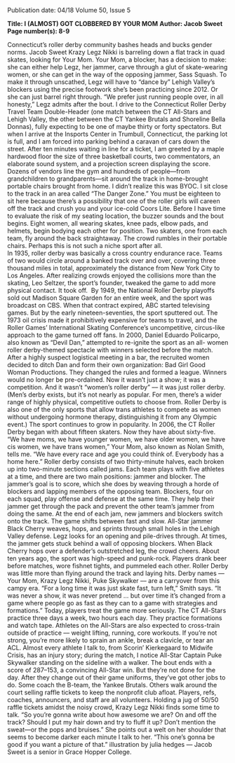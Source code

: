 Publication date: 04/18
Volume 50, Issue 5

**Title: I (ALMOST) GOT CLOBBERED BY YOUR MOM**
**Author: Jacob Sweet**
**Page number(s): 8-9**

Connecticut’s roller derby community bashes heads and bucks gender norms.
Jacob Sweet
Krazy Legz Nikki is barreling down a flat track 
in quad skates, looking for Your Mom. Your 
Mom, a blocker, has a decision to make: she can 
either help Legz, her jammer, carve through a glut of 
skate-wearing women, or she can get in the way of the 
opposing jammer, Sass Squash. To make it through 
unscathed, Legz will have to “dance by” Lehigh Valley’s 
blockers using the precise footwork she’s been practicing 
since 2012. Or she can just barrel right through.
“We prefer just running people over, in all honesty,” 
Legz admits after the bout. 
I drive to the Connecticut Roller Derby Travel Team 
Double-Header (one match between the CT All-Stars 
and Lehigh Valley, the other between the CT Yankee 
Brutals and Shoreline Bella Donnas), fully expecting 
to be one of maybe thirty or forty spectators. But when 
I arrive at the Insports Center in Trumbull, Connecticut, the parking lot is full, and I am forced into parking 
behind a caravan of cars down the street. After ten minutes waiting in line for a ticket, I am greeted by a maple 
hardwood floor the size of three basketball courts, two 
commentators, an elaborate sound system, and a projection screen displaying the score. Dozens of vendors line 
the gym and hundreds of people—from grandchildren 
to grandparents—sit around the track in home-brought 
portable chairs brought from home. I didn’t realize this 
was BYOC.
I sit close to the track in an area called “The Danger 
Zone.” You must be eighteen to sit here because there’s 
a possibility that one of the roller girls will careen off the 
track and crush you and your ice-cold Coors Lite. Before 
I have time to evaluate the risk of my seating location, 
the buzzer sounds and the bout begins. Eight women, 
all wearing skates, knee pads, elbow pads, and helmets, 
begin bodying each other for position. Two skaters, one 
from each team, fly around the back straightaway. The 
crowd rumbles in their portable chairs. Perhaps this is 
not such a niche sport after all. 	
In 1935, roller derby was basically a cross country 
endurance race. Teams of two would circle around a 
banked track over and over, covering three thousand 
miles in total, approximately the distance from New 
York City to Los Angeles. After realizing crowds enjoyed 
the collisions more than the skating, Leo Seltzer, the 
sport’s founder, tweaked the game to add more physical 
contact. It took off.  By 1949, the National Roller Derby 
playoffs sold out Madison Square Garden for an entire 
week, and the sport was broadcast on CBS. When that 
contract expired, ABC started televising games. But by 
the early nineteen-seventies, the sport sputtered out. The 
1973 oil crisis made it prohibitively expensive for teams 
to travel, and the Roller Games’ International Skating 
Conference’s uncompetitive, circus-like approach to the 
game turned off fans. 
In 2000, Daniel Eduardo Policarpo, also known as 
“Devil Dan,” attempted to re-ignite the sport as an all-
women roller derby-themed spectacle with winners 
selected before the match. After a highly suspect logistical meeting in a bar, the recruited women decided to 
ditch Dan and form their own organization: Bad Girl 
Good Woman Productions. They changed the rules and 
formed a league. Winners would no longer be pre-ordained. Now it wasn’t just a show; it was a competition. 
And it wasn’t “women’s roller derby” –– it was just roller 
derby. (Men’s derby exists, but it’s not nearly as popular. 
For men, there’s a wider range of highly physical, competitive outlets to choose from. Roller Derby is also one 
of the only sports that allow trans athletes to compete 
as women without undergoing hormone therapy, distinguishing it from any Olympic event.) The sport continues to grow in popularity. In 2006, the CT Roller Derby 
began with about fifteen skaters. Now they have about 
sixty-five. 
“We have moms, we have younger women, we have 
older women, we have cis women, we have trans women,” 
Your Mom, also known as Nolan Smith, tells me. “We 
have every race and age you could think of. Everybody 
has a home here.”
Roller derby consists of two thirty-minute halves, each 
broken up into two-minute sections called jams. Each 
team plays with five athletes at a time, and there are two 
main positions: jammer and blocker. The jammer’s goal 
is to score, which she does by weaving through a horde 
of blockers and lapping members of the opposing team. 
Blockers, four on each squad, play offense and defense at 
the same time. They help their jammer get through the 
pack and prevent the other team’s jammer from doing 
the same. At the end of each jam, new jammers and 
blockers switch onto the track.
The game shifts between fast and slow. All-Star jammer Black Cherry weaves, hops, and sprints through 
small holes in the Lehigh Valley defense. Legz looks for 
an opening and pile-drives through. At times, the jammer gets stuck behind a wall of opposing blockers. When 
Black Cherry hops over a defender’s outstretched leg, the 
crowd cheers. 
About ten years ago, the sport was high-speed and 
punk-rock. Players drank beer before matches, wore fishnet tights, and pummeled each other. Roller Derby was 
little more than flying around the track and laying hits. 
Derby names –– Your Mom, Krazy Legz Nikki, Puke 
Skywalker –– are a carryover from this campy era. 
“For a long time it was just skate fast, turn left,” Smith 
says. “It was never a show, it was never pretend … but 
over time it’s changed from a game where people go as 
fast as they can to a game with strategies and formations.”
Today, players treat the game more seriously. The CT 
All-Stars practice three days a week, two hours each day. 
They practice formations and watch tape. Athletes on the 
All-Stars are also expected to cross-train outside of practice –– weight lifting, running, core workouts. If you’re 
not strong, you’re more likely to sprain an ankle, break 
a clavicle, or tear an ACL. Almost every athlete I talk 
to, from Scorin’ Kierkegaard to Midwife Crisis, has an 
injury story; during the match, I notice All-Star Captain 
Puke Skywalker standing on the sideline with a walker. 
The bout ends with a score of 287–153, a convincing 
All-Star win. But they’re not done for the day. After they 
change out of their game uniforms, they’ve got other jobs 
to do. Some coach the B-team, the Yankee Brutals. Others walk around the court selling raffle tickets to keep the 
nonprofit club afloat. Players, refs, coaches, announcers, 
and staff are all volunteers. 
Holding a jug of 50/50 raffle tickets amidst the noisy 
crowd, Krazy Legz Nikki finds some time to talk. “So 
you’re gonna write about how awesome we are? On and 
off the track? Should I put my hair down and try to fluff it 
up? Don’t mention the sweat—or the pops and bruises.” 
She points out a welt on her shoulder that seems to 
become darker each minute I talk to her. “This one’s 
gonna be good if you want a picture of that.”
illustration by julia hedges
— Jacob Sweet is a senior 
in Grace Hopper College.